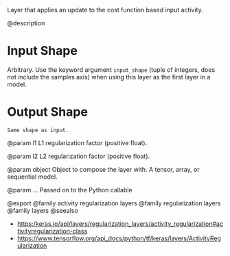 Layer that applies an update to the cost function based input activity.

@description

# Input Shape
Arbitrary. Use the keyword argument `input_shape`
(tuple of integers, does not include the samples axis)
when using this layer as the first layer in a model.

# Output Shape
    Same shape as input.

@param l1
L1 regularization factor (positive float).

@param l2
L2 regularization factor (positive float).

@param object
Object to compose the layer with. A tensor, array, or sequential model.

@param ...
Passed on to the Python callable

@export
@family activity regularization layers
@family regularization layers
@family layers
@seealso
+ <https:/keras.io/api/layers/regularization_layers/activity_regularization#activityregularization-class>
+ <https://www.tensorflow.org/api_docs/python/tf/keras/layers/ActivityRegularization>
